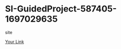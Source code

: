 # SI-GuidedProject-587405-1697029635
site

[Your Link](file:///C:/a/Evleen/Downloads/Vesperr/Vesperr/index.html)

